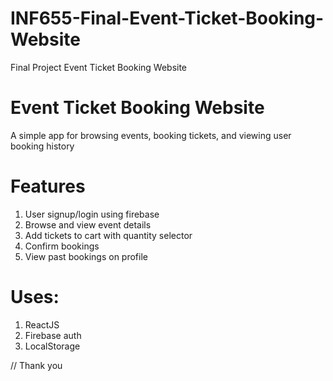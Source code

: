 # INF655-Final-Event-Ticket-Booking-Website
Final Project Event Ticket Booking Website

# Event Ticket Booking Website

A simple app for browsing events, booking tickets, and viewing user booking history

# Features

1. User signup/login using firebase
2. Browse and view event details
3. Add tickets to cart with quantity selector
4. Confirm bookings
5. View past bookings on profile

# Uses:

1. ReactJS
2. Firebase auth
3. LocalStorage

// Thank you

